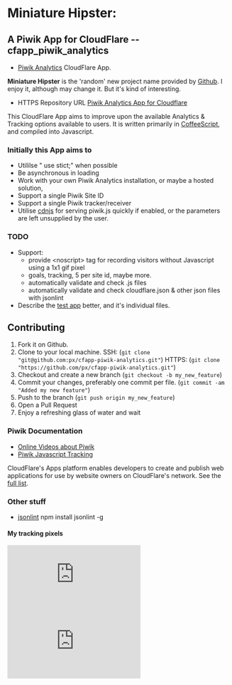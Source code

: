 # Miniature Hipster:
## A Piwik App for CloudFlare -- cfapp_piwik_analytics

  * [Piwik Analytics](https://www.cloudflare.com/apps/piwik_analytics) CloudFlare App.

**Miniature Hipster** is the 'random' new project name provided by [Github](https://github.com/new). I enjoy it, although may change it. But it's kind of interesting.

  * HTTPS Repository URL  [Piwik Analytics App for Cloudflare](https://github.com/px/cfapp-piwik-analytics.git/)

This CloudFlare App aims to improve upon the available Analytics &amp; Tracking options available to users. It is written primarily in [CoffeeScript](http://coffeescript.org/), and compiled into Javascript.

### Initially this App aims to
  * Utililse " use stict;" when possible
  * Be asynchronous in loading
  * Work with your own Piwik Analytics installation, or maybe a hosted solution,
  * Support a single Piwik Site ID
  * Support a single Piwik tracker/receiver
  * Utilise [cdnjs](http://cdnjs.com/#piwik) for serving piwik.js quickly if enabled, or the parameters are left unsupplied by the user.


### TODO
* Support:
  * provide &lt;noscript&gt; tag for recording visitors without Javascript using a 1x1 gif pixel
  * goals, tracking, 5 per site id, maybe more.
  * automatically validate and check .js files
  * automatically validate and check cloudflare.json &amp; other json files with jsonlint
* Describe the [test app](./tree/master/test) better, and it's individual files.


Contributing
------------

1. Fork it on Github.
2. Clone to your local machine. SSH: (`git clone "git@github.com:px/cfapp-piwik-analytics.git"`) HTTPS: (`git clone "https://github.com/px/cfapp-piwik-analytics.git"`)
3. Checkout and create a new branch (`git checkout -b my_new_feature`)
4. Commit your changes, preferably one commit per file. (`git commit -am "Added my new feature"`)
5. Push to the branch (`git push origin my_new_feature`)
6. Open a Pull Request
7. Enjoy a refreshing glass of water and wait



### Piwik Documentation
 * [Online Videos about Piwik](https://piwik.org/blog/category/videos/)
 * [Piwik Javascript Tracking](http://piwik.org/docs/javascript-tracking/)

CloudFlare's Apps platform enables developers to create and publish web applications for use by website owners on CloudFlare's network. See the [full list](https://www.cloudflare.com/apps).



### Other stuff

* [jsonlint](https://github.com/zaach/jsonlint)
    npm install jsonlint -g


#### My tracking pixels
![Tracking Pixel](https://piwik-ssl.ns1.net/piwik.php?idSite=26&rec=1)
![Tracking Pixel](https://piwik-ssl.ns1.net/piwik.php?idSite=27&rec=1)
